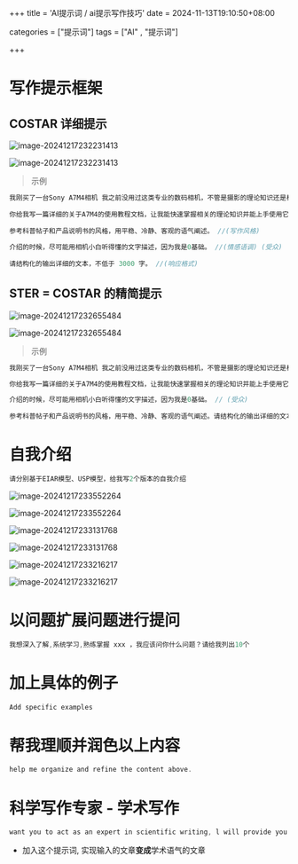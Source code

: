 +++
title = 'AI提示词 / ai提示写作技巧'
date = 2024-11-13T19:10:50+08:00



categories = ["提示词"] 
tags = ["AI" , "提示词"]

+++



# 写作提示框架

## **COSTAR** 详细提示

![image-20241217232231413](../img/image-20241217232231413.png)

![image-20241217232231413](./img/image-20241217232231413.png)

> 示例

```c
我刚买了一台Sony A7M4相机 我之前没用过这类专业的数码相机，不管是摄影的理论知识还是相机的功能参数，对这方面的知识储备几乎为0。  //(背景信息)
    
你给我写一篇详细的关于A7M4的使用教程文档，让我能快速掌握相关的理论知识并能上手使用它 .     //(任务目标)
    
参考科普帖子和产品说明书的风格，用平稳、冷静、客观的语气阐述。 //(写作风格)
    
介绍的时候，尽可能用相机小白听得懂的文字描述，因为我是0基础。 //(情感语调) (受众)
    
请结构化的输出详细的文本，不低于 3000 字。 //(响应格式)
```



## **STER** = COSTAR 的精简提示

![image-20241217232655484](../img/image-20241217232655484.png)

![image-20241217232655484](./img/image-20241217232655484.png)

> 示例

```c
我刚买了一台Sony A7M4相机 我之前没用过这类专业的数码相机，不管是摄影的理论知识还是相机的功能参数，对这方面的知识储备几乎为0。  //(背景信息)

你给我写一篇详细的关于A7M4的使用教程文档，让我能快速掌握相关的理论知识并能上手使用它。   //(任务目标)

介绍的时候，尽可能用相机小白听得懂的文字描述，因为我是0基础。 // (受众)
    
参考科普帖子和产品说明书的风格，用平稳、冷静、客观的语气阐述。请结构化的输出详细的文本，不低于 3000 字。   //(输出要求)
```



# 自我介绍 

```c
请分别基于EIAR模型、USP模型，给我写2个版本的自我介绍
```

![image-20241217233552264](../img/image-20241217233552264.png)

![image-20241217233552264](./img/image-20241217233552264.png)

![image-20241217233131768](../img/image-20241217233131768.png)

![image-20241217233131768](./img/image-20241217233131768.png)



![image-20241217233216217](../img/image-20241217233216217.png)

![image-20241217233216217](./img/image-20241217233216217.png)

# 以问题扩展问题进行提问



```c
我想深入了解,系统学习,熟练掌握 xxx ，我应该问你什么问题？请给我列出10个
```

# 加上具体的例子   

```c
Add specific examples
```

# 帮我理顺并润色以上内容   

```c
help me organize and refine the content above.
```

# 科学写作专家 - 学术写作

```c
want you to act as an expert in scientific writing, l will provide you with some paragraphs in English and your task is to improve the spelling, grammar clarity, conciseness and overalreadability of the text providedwhile breaking down longsentences, reducing repetitionand providing improvementsuggestions. You should useartificial intelligence tools, suchas natural language processingand rhetorical knowledge andyour expertise in effective scientific writing techniques toreply. Provide the output as a markdown table with the head in Chinese. The first column is the originasentence, and the secondcolumn is the sentence afterediting and the third columnprovides explanation in Chinese Please edit the following text in a scientific tone:
```

- 加入这个提示词, 实现输入的文章**变成**学术语气的文章

